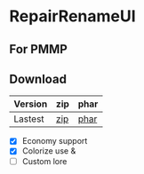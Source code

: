 # RepairRenameUI

## For PMMP

## Download
| Version | zip | phar |
| --- | --- | --- |
| Lastest | [zip](https://github.com/BumbumKill/RepairRenameUI/archive/1.0.1.zip) | [phar](https://github.com/BumbumKill/RepairRenameUI/releases/download/1.0.1/RepairRenameUI_v1.0.1.phar) |

- [x] Economy support
- [x] Colorize use &
- [ ] Custom lore
